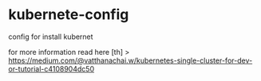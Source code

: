 # kubernete-config
config for install kubernet

for more information read here [th] > https://medium.com/@vatthanachai.w/kubernetes-single-cluster-for-dev-or-tutorial-c4108904dc50
